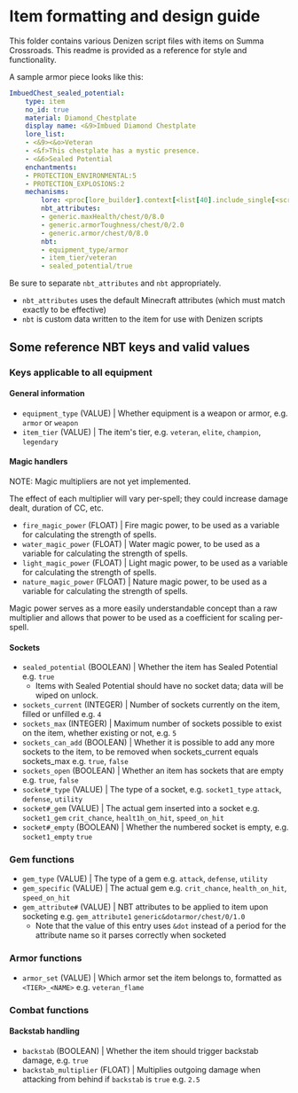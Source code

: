 # Item formatting and design guide

This folder contains various Denizen script files with items on Summa Crossroads. This readme is provided as a reference for style and functionality.

A sample armor piece looks like this:

```yaml
ImbuedChest_sealed_potential:
    type: item
    no_id: true
    material: Diamond_Chestplate
    display name: <&9>Imbued Diamond Chestplate
    lore_list:
    - <&9><&o>Veteran
    - <&f>This chestplate has a mystic presence.
    - <&6>Sealed Potential
    enchantments:
    - PROTECTION_ENVIRONMENTAL:5
    - PROTECTION_EXPLOSIONS:2
    mechanisms:
        lore: <proc[lore_builder].context[<list[40].include_single[<script.yaml_key[lore_list]>]>]>
        nbt_attributes:
        - generic.maxHealth/chest/0/8.0
        - generic.armorToughness/chest/0/2.0
        - generic.armor/chest/0/8.0
        nbt:
        - equipment_type/armor
        - item_tier/veteran
        - sealed_potential/true
```

Be sure to separate `nbt_attributes` and `nbt` appropriately. 
* `nbt_attributes` uses the default Minecraft attributes (which must match exactly to be effective)
* `nbt` is custom data written to the item for use with Denizen scripts

## Some reference NBT keys and valid values

### Keys applicable to all equipment

#### General information

* `equipment_type` (VALUE) | Whether equipment is a weapon or armor, e.g. `armor` or `weapon`
* `item_tier` (VALUE) | The item's tier, e.g. `veteran`, `elite`, `champion`, `legendary`

#### Magic handlers

NOTE: Magic multipliers are not yet implemented.

The effect of each multiplier will vary per-spell; they could increase damage dealt, duration of CC, etc.

* `fire_magic_power` (FLOAT) | Fire magic power, to be used as a variable for calculating the strength of spells.
* `water_magic_power` (FLOAT) | Water magic power, to be used as a variable for calculating the strength of spells.
* `light_magic_power` (FLOAT) | Light magic power, to be used as a variable for calculating the strength of spells.
* `nature_magic_power` (FLOAT) | Nature magic power, to be used as a variable for calculating the strength of spells.

Magic power serves as a more easily understandable concept than a raw multiplier and allows that power to be used as a coefficient for scaling per-spell.

#### Sockets

* `sealed_potential` (BOOLEAN) | Whether the item has Sealed Potential e.g. `true`
  * Items with Sealed Potential should have no socket data; data will be wiped on unlock.
* `sockets_current` (INTEGER) | Number of sockets currently on the item, filled or unfilled e.g. `4`
* `sockets_max` (INTEGER) | Maximum number of sockets possible to exist on the item, whether existing or not, e.g. `5`
* `sockets_can_add` (BOOLEAN) | Whether it is possible to add any more sockets to the item, to be removed when sockets_current equals sockets_max e.g. `true`, `false`
* `sockets_open` (BOOLEAN) | Whether an item has sockets that are empty e.g. `true`, `false`
* `socket#_type` (VALUE) | The type of a socket, e.g. `socket1_type` `attack`, `defense`, `utility`
* `socket#_gem` (VALUE) | The actual gem inserted into a socket e.g. `socket1_gem` `crit_chance`, `healt1h_on_hit`, `speed_on_hit`
* `socket#_empty` (BOOLEAN) | Whether the numbered socket is empty, e.g. `socket1_empty` `true`

### Gem functions

* `gem_type` (VALUE) | The type of a gem e.g. `attack`, `defense`, `utility`
* `gem_specific` (VALUE) | The actual gem e.g. `crit_chance`, `health_on_hit`, `speed_on_hit`
* `gem_attribute#` (VALUE) | NBT attributes to be applied to item upon socketing e.g. `gem_attribute1` `generic&dotarmor/chest/0/1.0`
  * Note that the value of this entry uses `&dot` instead of a period for the attribute name so it parses correctly when socketed

### Armor functions

* `armor_set` (VALUE) | Which armor set the item belongs to, formatted as `<TIER>_<NAME>` e.g. `veteran_flame`

### Combat functions

#### Backstab handling

* `backstab` (BOOLEAN) | Whether the item should trigger backstab damage, e.g. `true`
* `backstab_multiplier` (FLOAT) | Multiplies outgoing damage when attacking from behind if `backstab` is `true` e.g. `2.5`
